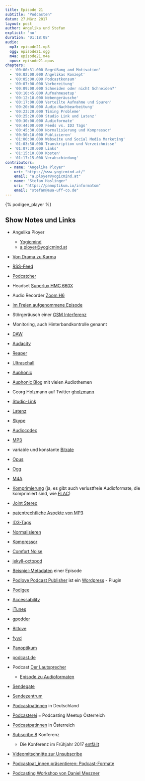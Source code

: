 ```yaml
---
title: Episode 21
subtitle: "Podcasten"
datum: 27.März 2017
layout: post
author: Angelika und Stefan
explicit: 'no'
duration: "01:18:08"
audio:
  mp3: episode21.mp3
  ogg: episode21.ogg
  m4a: episode21.m4a
  opus: episode21.opus
chapters:
  - '00:00:31.000 Begrüßung and Motivation'
  - '00:02:00.000 Angelikas Konzept'
  - '00:05:00.000 Podcastkonsum'
  - '00:07:00.000 Vorbereitung'
  - '00:09:00.000 Schneiden oder nicht Schneiden?'
  - '00:10:45.000 Aufnahmesetup'
  - '00:12:10.000 Nebengeräusche'
  - '00:17:00.000 Verteilte Aufnahme und Spuren'
  - '00:20:00.000 Audio-Nachbearbeitung'
  - '00:23:20.000 Timing Probleme'
  - '00:25:20.000 Studio Link und Latenz'
  - '00:30:00.000 Audioformate'
  - '00:44:00.000 Feeds vs. ID3 Tags'
  - '00:45:30.000 Normalisierung und Kompressor'
  - '00:50:10.000 Publizieren'
  - '01:00:00.000 Webseite und Social Media Marketing'
  - '01:03:50.000 Transkription und Verzeichnisse'
  - '01:07:30.000 Links'
  - '01:15:10.000 Kosten'
  - '01:17:15.000 Verabschiedung'
contributors:
  - name: "Angelika Ployer"
    uri: "https://www.yogicmind.at/"
    email: "a.ployer@yogicmind.at"
  - name: "Stefan Haslinger"
    uri: "https://panoptikum.io/informatom"
    email: "stefan@aua-uff-co.de"
---
```


{% podigee_player %}

## Show Notes und Links

* Angelika Ployer
  * [Yogicmind](https://www.yogicmind.at/)
  * <a.ployer@yogicmind.at>
* [Von Drama zu Karma](https://www.yogicmind.at/termine/workshop-reihe-von-drama-zu-karma/)

* [RSS-Feed](https://de.wikipedia.org/wiki/RSS_(Web-Feed))
* [Podcatcher](https://en.wikipedia.org/wiki/List_of_podcatchers)

* Headset [Superlux HMC 660X](https://www.thomann.de/gb/superlux_hmc_660_x.htm?ref=prod_rel_275915_0&sid=c6cbcc176f748a4720ed03f679868b46)
* Audio Recorder [Zoom H6](https://www.thomann.de/gb/zoom_h6.htm?ref=search_rslt_Zoom+H6_315267_0)
* [Im Freien aufgenommene Episode](https://aua-uff-co.de/2016/05/20/episode4.html#53ff5e3f)
* Störgeräusch einer [GSM Interferenz](https://www.youtube.com/watch?v=h1mlponX_jw)
* Monitoring, auch Hinterbandkontrolle genannt

* [DAW](https://de.wikipedia.org/wiki/Digital_Audio_Workstation)
* [Audacity](http://www.audacityteam.org/)
* [Reaper](http://www.reaper.fm/)
* [Ultraschall](http://ultraschall.fm/)
* [Auphonic](https://auphonic.com/)
* [Auphonic Blog](https://auphonic.com/blog/) mit vielen Audiothemen
* Georg Holzmann auf Twitter [gholzmann](https://twitter.com/gholzmann)

* [Studio-Link](https://studio-link.de/)
* [Latenz](https://de.wikipedia.org/wiki/Verz%C3%B6gerungszeit)
* [Skype](https://www.skype.com/de/)

* [Audiocodec](https://de.wikipedia.org/wiki/Codec#Audiocodecs)
* [MP3](https://de.wikipedia.org/wiki/MP3)
* variable und konstante [Bitrate](https://de.wikipedia.org/wiki/Bitrate)
* [Opus](https://de.wikipedia.org/wiki/Opus_(Audioformat))
* [Ogg](https://de.wikipedia.org/wiki/Ogg)
* [M4A](https://de.wikipedia.org/wiki/MP4)
* [Komprimierung](https://de.wikipedia.org/wiki/Datenkompression)
  (ja, es gibt auch verlustfreie Audioformate, die komprimiert sind, wie [FLAC](https://de.wikipedia.org/wiki/Free_Lossless_Audio_Codec))
* [Joint Stereo](https://de.wikipedia.org/wiki/Kanalkopplung)

* [patentrechtliche Aspekte von MP3](https://de.wikipedia.org/wiki/MP3#Patente_und_Lizenzstreitigkeiten)
* [ID3-Tags](https://de.wikipedia.org/wiki/ID3-Tag)

* [Normalisieren](https://de.wikipedia.org/wiki/Normalisierung_(Audio))
* [Kompressor](https://de.wikipedia.org/wiki/Kompressor_(Signalverarbeitung))
* [Comfort Noise](https://de.wikipedia.org/wiki/Komfortrauschen)

* [jekyll-octopod](https://jekyll-octopod.github.io/)
* [Beispiel-Metadaten](https://raw.githubusercontent.com/aua-uff-code/aua-uff-co.de/master/_posts/2017-03-15-episode20.md)
  einer Episode
* [Podlove Podcast Publisher](https://podlove.org/podlove-podcast-publisher/) ist ein
  [Wordpress](https://de.wordpress.com/) - Plugin
* [Podigee](https://www.podigee.com/en/podcast-hosting)

* [Accessability](https://en.wikipedia.org/wiki/Accessibility)

* [iTunes](http://www.apple.com/at/itunes/download/)
* [gpodder](https://gpodder.net/)
* [Bitlove](https://bitlove.org/)
* [fyyd](https://fyyd.de/)
* [Panoptikum](https://panoptikum.io/)
* [podcast.de](http://www.podcast.de/)

* Podcast [Der Lautsprecher](https://der-lautsprecher.de/)
  * [Episode zu Audioformaten](https://der-lautsprecher.de/ls018-audioformate-fuer-podcasts)
* [Sendegate](https://sendegate.de/)
* [Sendezentrum](https://das-sendezentrum.de/)
* [Podcastpatinnen](https://das-sendezentrum.de/projekt/podcastpat_innen/) in Deutschland
* [Podcasterei](https://www.podcasterei.at/) = Podcasting Meetup Österreich
* [Podcastpatinnen](https://www.podcasterei.at/podcastpatinnen/) in Österreich
* [Subscribe 8](https://das-sendezentrum.de/subscribe/sub8) Konferenz
  * Die Konferenz im Frühjahr 2017 [entfällt](https://twitter.com/Sendezentrum/status/845732883595702277)
* [Videomitschnitte zur Unsubscribe](https://www.podcasterei.at/meetups/2016-06-06-videomitschnitte-unsubscribe.html)
* [Podcastpat_innen präsentieren: Podcast-Formate](https://www.youtube.com/watch?v=pmz32A8pVZA)
* [Podcasting Workshop von Daniel Meszner](http://www.wtz-ost.at/veranstaltungen/gehoer-verschaffen-podcasts-produzieren-und-veroeffentlichen/)